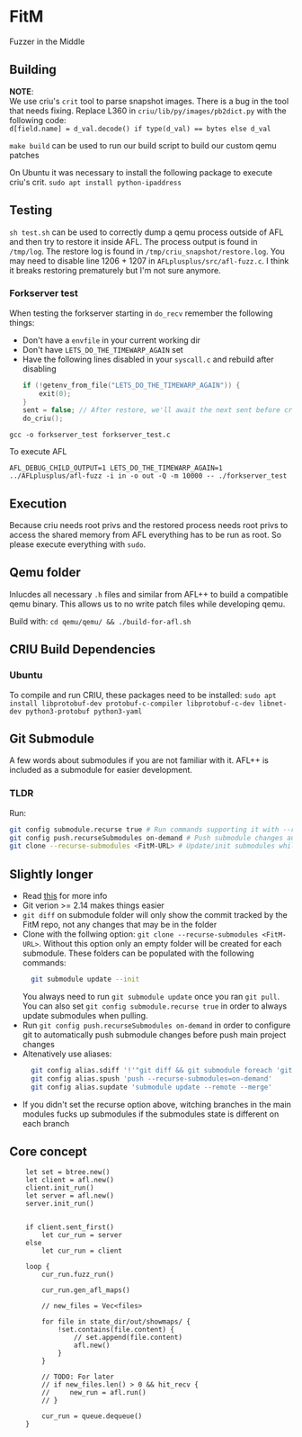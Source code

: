 # FitM
Fuzzer in the Middle

## Building

**NOTE**:   
We use criu's `crit` tool to parse snapshot images. There is a bug in the tool that needs fixing.
Replace L360 in `criu/lib/py/images/pb2dict.py` with the following code:  
`d[field.name] = d_val.decode() if type(d_val) == bytes else d_val`


`make build` can be used to run our build script to build our custom qemu patches

On Ubuntu it was necessary to install the following package to execute criu's crit.
`sudo apt install python-ipaddress`

## Testing

`sh test.sh` can be used to correctly dump a qemu process outside of AFL and then try to restore it inside AFL.
The process output is found in `/tmp/log`. The restore log is found in `/tmp/criu_snapshot/restore.log`.
You may need to disable line 1206 + 1207 in `AFLplusplus/src/afl-fuzz.c`. I think it breaks restoring prematurely but
I'm not sure anymore.

### Forkserver test

When testing the forkserver starting in `do_recv` remember the following things:
- Don't have a `envfile` in your current working dir
- Don't have `LETS_DO_THE_TIMEWARP_AGAIN` set
- Have the following lines disabled in your `syscall.c` and rebuild after disabling
    ```c
    if (!getenv_from_file("LETS_DO_THE_TIMEWARP_AGAIN")) {
        exit(0);
    }
    sent = false; // After restore, we'll await the next sent before criuin' again
    do_criu();
    ```

```
gcc -o forkserver_test forkserver_test.c
```

To execute AFL
```
AFL_DEBUG_CHILD_OUTPUT=1 LETS_DO_THE_TIMEWARP_AGAIN=1 ../AFLplusplus/afl-fuzz -i in -o out -Q -m 10000 -- ./forkserver_test
```

## Execution

Because criu needs root privs and the restored process needs root privs to access the shared memory from AFL everything has to be run as root.
So please execute everything with `sudo`.

## Qemu folder

Inlucdes all necessary `.h` files and similar from AFL++ to build a compatible qemu binary.
This allows us to no write patch files while developing qemu.

Build with: `cd qemu/qemu/ && ./build-for-afl.sh`

## CRIU Build Dependencies
### Ubuntu

To compile and run CRIU, these packages need to be installed:
`sudo apt install libprotobuf-dev protobuf-c-compiler libprotobuf-c-dev libnet-dev python3-protobuf python3-yaml`

## Git Submodule

A few words about submodules if you are not familiar with it. AFL++ is included as a submodule for easier development.

### TLDR

Run:
```sh
git config submodule.recurse true # Run commands supporting it with --recurse-submodules
git config push.recurseSubmodules on-demand # Push submodule changes automatically if possible
git clone --recurse-submodules <FitM-URL> # Update/init submodules while cloning
```

## Slightly longer
- Read [this](https://git-scm.com/book/en/v2/Git-Tools-Submodules) for more info
- Git verion >= 2.14 makes things easier
- `git diff` on submodule folder will only show the commit tracked by the FitM repo, not any changes that may be in the folder
- Clone with the follwing option: `git clone --recurse-submodules <FitM-URL>`. Without this option only an empty folder will be created for each submodule. These folders can be populated with the following commands:
  ```sh
    git submodule update --init
  ```
  You always need to run `git submodule update` once you ran `git pull`. You can also set `git config submodule.recurse true` in order to always update submodules when pulling.
- Run `git config push.recurseSubmodules on-demand` in order to configure git to automatically push submodule changes before push main project changes
- Altenatively use aliases:
  ```sh
    git config alias.sdiff '!'"git diff && git submodule foreach 'git diff'"
    git config alias.spush 'push --recurse-submodules=on-demand'
    git config alias.supdate 'submodule update --remote --merge'
    ```
- If you didn't set the recurse option above, witching branches in the main modules fucks up submodules if the submodules state is different on each branch

## Core concept

```
    let set = btree.new()
    let client = afl.new()
    client.init_run()
    let server = afl.new()
    server.init_run()


    if client.sent_first()
        let cur_run = server
    else
        let cur_run = client

    loop {
        cur_run.fuzz_run()

        cur_run.gen_afl_maps()

        // new_files = Vec<files>

        for file in state_dir/out/showmaps/ {
            !set.contains(file.content) {
                // set.append(file.content)
                afl.new()
            }
        }

        // TODO: For later
        // if new_files.len() > 0 && hit_recv {
        //     new_run = afl.run()
        // }

        cur_run = queue.dequeue()
    }
```
